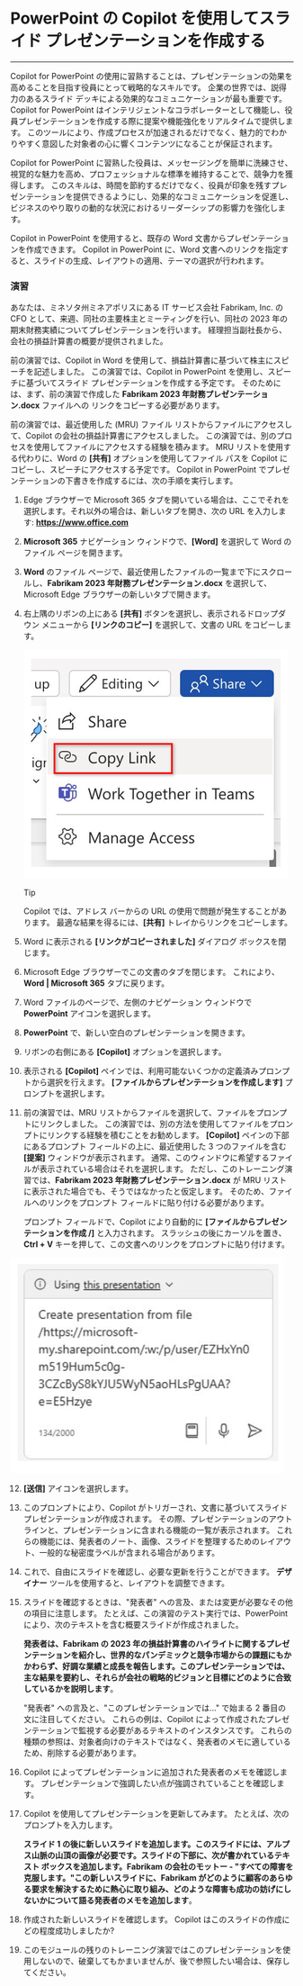 
# PowerPoint の Copilot を使用してスライド プレゼンテーションを作成する
---
Copilot for PowerPoint の使用に習熟することは、プレゼンテーションの効果を高めることを目指す役員にとって戦略的なスキルです。 企業の世界では、説得力のあるスライド デッキによる効果的なコミュニケーションが最も重要です。 Copilot for PowerPoint はインテリジェントなコラボレーターとして機能し、役員プレゼンテーションを作成する際に提案や機能強化をリアルタイムで提供します。 このツールにより、作成プロセスが加速されるだけでなく、魅力的でわかりやすく意図した対象者の心に響くコンテンツになることが保証されます。

Copilot for PowerPoint に習熟した役員は、メッセージングを簡単に洗練させ、視覚的な魅力を高め、プロフェッショナルな標準を維持することで、競争力を獲得します。 このスキルは、時間を節約するだけでなく、役員が印象を残すプレゼンテーションを提供できるようにし、効果的なコミュニケーションを促進し、ビジネスのやり取りの動的な状況におけるリーダーシップの影響力を強化します。

Copilot in PowerPoint を使用すると、既存の Word 文書からプレゼンテーションを作成できます。 Copilot in PowerPoint に、Word 文書へのリンクを指定すると、スライドの生成、レイアウトの適用、テーマの選択が行われます。

### 演習

あなたは、ミネソタ州ミネアポリスにある IT サービス会社 Fabrikam, Inc. の CFO として、来週、同社の主要株主とミーティングを行い、同社の 2023 年の期末財務実績についてプレゼンテーションを行います。 経理担当副社長から、会社の損益計算書の概要が提供されました。

前の演習では、Copilot in Word を使用して、損益計算書に基づいて株主にスピーチを記述しました。 この演習では、Copilot in PowerPoint を使用し、スピーチに基づいてスライド プレゼンテーションを作成する予定です。 そのためには、まず、前の演習で作成した **Fabrikam 2023 年財務プレゼンテーション.docx** ファイルへの リンクをコピーする必要があります。

前の演習では、最近使用した (MRU) ファイル リストからファイルにアクセスして、Copilot の会社の損益計算書にアクセスしました。 この演習では、別のプロセスを使用してファイルにアクセスする経験を積みます。 MRU リストを使用する代わりに、Word の **[共有]** オプションを使用してファイル パスを Copilot にコピーし、スピーチにアクセスする予定です。 Copilot in PowerPoint でプレゼンテーションの下書きを作成するには、次の手順を実行します。

1.  Edge ブラウザーで Microsoft 365 タブを開いている場合は、ここでそれを選択します。それ以外の場合は、新しいタブを開き、次の URL を入力します: **https://www.office.com**
2.  **Microsoft 365** ナビゲーション ウィンドウで、**[Word]** を選択して Word のファイル ページを開きます。
3.  **Word** のファイル ページで、最近使用したファイルの一覧まで下にスクロールし、**Fabrikam 2023 年財務プレゼンテーション.docx** を選択して、Microsoft Edge ブラウザーの新しいタブで開きます。
4.  右上隅のリボンの上にある **[共有]** ボタンを選択し、表示されるドロップダウン メニューから **[リンクのコピー]** を選択して、文書の URL をコピーします。
    
    ![[共有] メニューと [リンクのコピー] オプションが強調表示されているスクリーンショット。](../media/share-menu-with-copy-link-9fd1c60a.png)
    
    
     > [!TIP]
     > Copilot では、アドレス バーからの URL の使用で問題が発生することがあります。 最適な結果を得るには、**[共有]** トレイからリンクをコピーします。

5.  Word に表示される **[リンクがコピーされました]** ダイアログ ボックスを閉じます。
6.  Microsoft Edge ブラウザーでこの文書のタブを閉じます。 これにより、**Word \| Microsoft 365** タブに戻ります。
7.  Word ファイルのページで、左側のナビゲーション ウィンドウで **PowerPoint** アイコンを選択します。
8.  **PowerPoint** で、新しい空白のプレゼンテーションを開きます。
9.  リボンの右側にある **[Copilot]** オプションを選択します。
10. 表示される **[Copilot]** ペインでは、利用可能ないくつかの定義済みプロンプトから選択を行えます。 **[ファイルからプレゼンテーションを作成します]** プロンプトを選択します。
11. 前の演習では、MRU リストからファイルを選択して、ファイルをプロンプトにリンクしました。 この演習では、別の方法を使用してファイルをプロンプトにリンクする経験を積むことをお勧めします。 **[Copilot]** ペインの下部にあるプロンプト フィールドの上に、最近使用した 3 つのファイルを含む **[提案]** ウィンドウが表示されます。 通常、このウィンドウに希望するファイルが表示されている場合はそれを選択します。 ただし、このトレーニング演習では、**Fabrikam 2023 年財務プレゼンテーション.docx** が MRU リストに表示された場合でも、そうではなかったと仮定します。 そのため、ファイルへのリンクをプロンプト フィールドに貼り付ける必要があります。
    
    プロンプト フィールドで、Copilot により自動的に **[ファイルからプレゼンテーションを作成 /]** と入力されます。 スラッシュの後にカーソルを置き、**Ctrl + V** キーを押して、この文書へのリンクをプロンプトに貼り付けます。
    
 ![[ファイルからプレゼンテーションを作成] プロンプトとファイルへのリンクを含む Copilot in PowerPoint プロンプト フィールドを示すスクリーンショット。](../media/copilot-ppt-prompt-with-file-link-690f74ed.png)
    
12. **[送信]** アイコンを選択します。
13. このプロンプトにより、Copilot がトリガーされ、文書に基づいてスライド プレゼンテーションが作成されます。 その際、プレゼンテーションのアウトラインと、プレゼンテーションに含まれる機能の一覧が表示されます。 これらの機能には、発表者のノート、画像、スライドを整理するためのレイアウト、一般的な秘密度ラベルが含まれる場合があります。
14. これで、自由にスライドを確認し、必要な更新を行うことができます。 **デザイナー** ツールを使用すると、レイアウトを調整できます。
15. スライドを確認するときは、"発表者" への言及、または変更が必要なその他の項目に注意します。 たとえば、この演習のテスト実行では、PowerPoint により、次のテキストを含む概要スライドが作成されました。
    
    **発表者は、Fabrikam の 2023 年の損益計算書のハイライトに関するプレゼンテーションを紹介し、世界的なパンデミックと競争市場からの課題にもかかわらず、好調な業績と成長を報告します。このプレゼンテーションでは、主な結果を要約し、それらが会社の戦略的ビジョンと目標にどのように合致しているかを説明します**。
    
    "発表者" への言及と、"このプレゼンテーションでは..." で始まる 2 番目の文に注目してください。 これらの例は、Copilot によって作成されたプレゼンテーションで監視する必要があるテキストのインスタンスです。 これらの種類の参照は、対象者向けのテキストではなく、発表者のメモに適しているため、削除する必要があります。
16. Copilot によってプレゼンテーションに追加された発表者のメモを確認します。 プレゼンテーションで強調したい点が強調されていることを確認します。
17. Copilot を使用してプレゼンテーションを更新してみます。 たとえば、次のプロンプトを入力します。
    
    **スライド 1 の後に新しいスライドを追加します。このスライドには、アルプス山脈の山頂の画像が必要です。スライドの下部に、次が書かれているテキスト ボックスを追加します。Fabrikam の会社のモットー - "すべての障害を克服します。"この新しいスライドに、Fabrikam がどのように顧客のあらゆる要求を解決するために熱心に取り組み、どのような障害も成功の妨げにしないかについて語る発表者のメモを追加します**。
18. 作成された新しいスライドを確認します。 Copilot はこのスライドの作成にどの程度成功しましたか?
19. このモジュールの残りのトレーニング演習ではこのプレゼンテーションを使用しないので、破棄してもかまいませんが、後で参照したい場合は、保存してください。
